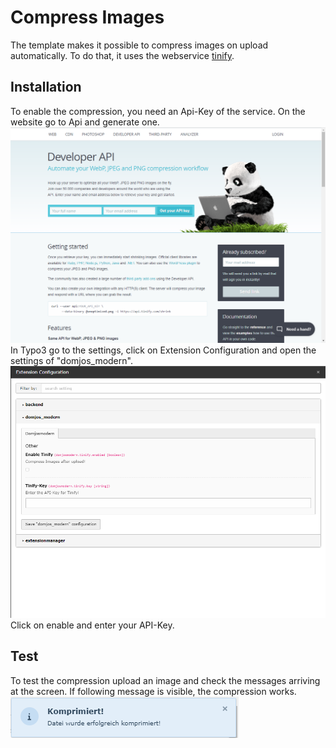 # Compress Images
The template makes it possible to compress images on upload automatically. To do that, it uses the webservice [tinify](https://tinify.com).

## Installation
To enable the compression, you need an Api-Key of the service. On the website go to Api and generate one.
<img src="../Images/tinify_api.png" title="Tinify API" alt="Tinify API">
In Typo3 go to the settings, click on Extension Configuration and open the settings of "domjos_modern".
<img src="../Images/tinify_settings.png" title="Tinify Settings" alt="Tinify Settings">
Click on enable and enter your API-Key.

## Test
To test the compression upload an image and check the messages arriving at the screen. If following message is visible, the compression works.
<img src="../Images/tinify_message.png" title="Tinify Message" alt="Tinify Message">